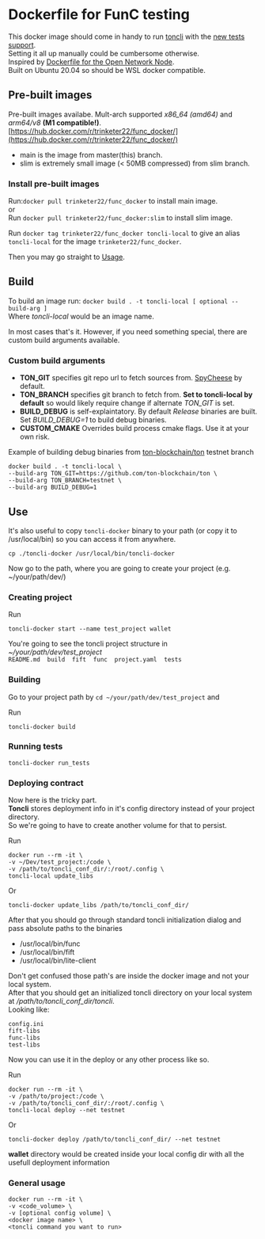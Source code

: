 ﻿# Dockerfile for FunC testing

This docker image should come in handy to run [toncli](https://github.com/disintar/toncli) with the [new tests support](https://github.com/disintar/toncli/blob/master/docs/advanced/func_tests_new.md).  
Setting it all up manually could be cumbersome otherwise.  
Inspired by [Dockerfile for the Open Network Node](https://github.com/ton-blockchain/ton/tree/master/docker).  
Built on Ubuntu 20.04 so should be WSL docker compatible.

## Pre-built images

Pre-built images availabe. 
Mult-arch supported *x86_64 (amd64)* and *arm64/v8* **(M1 compatible!)**.  
[https://hub.docker.com/r/trinketer22/func_docker/](https://hub.docker.com/r/trinketer22/func_docker/)  

-   main is the image from master(this) branch.
-   slim is extremely small image (< 50MB compressed) from slim branch.

### Install pre-built images

Run:`docker pull trinketer22/func_docker` to install main image.  
or  
Run `docker pull trinketer22/func_docker:slim` to install slim image.  

Run `docker tag trinketer22/func_docker toncli-local` to give an alias `toncli-local` for the image `trinketer22/func_docker`.

Then you may go straight to [Usage](#use).

## Build

 To build an image run: `docker build . -t toncli-local [ optional --build-arg ]`  
 Where *toncli-local* would be an image name.
 
 In most cases that's it. 
 However, if you need something special, there are custom build arguments available.
 
 ### Custom build arguments
-   **TON_GIT** specifies git repo url to fetch sources from. [SpyCheese](https://github.com/SpyCheese/ton) by default.
-   **TON_BRANCH** specifies git branch to fetch from. **Set to toncli-local by default** so would likely require change if alternate *TON_GIT* is set.
-   **BUILD_DEBUG** is self-explaintatory. By default *Release* binaries are built. Set *BUILD_DEBUG=1* to build debug binaries.
-   **CUSTOM_CMAKE** Overrides build process cmake flags. Use it at your own risk. 
	
Example of building debug binaries from [ton-blockchain/ton](https://github.com/ton-blockchain/ton) testnet branch

```console
docker build . -t toncli-local \
--build-arg TON_GIT=https://github.com/ton-blockchain/ton \
--build-arg TON_BRANCH=testnet \
--build-arg BUILD_DEBUG=1
```



## Use
 
 It's also useful to copy `toncli-docker` binary to your path (or copy it to /usr/local/bin) so you can access it from anywhere. 

 ``` console
 cp ./toncli-docker /usr/local/bin/toncli-docker
 ```

 Now go to the path, where you are going to create your project (e.g. ~/your/path/dev/)

### Creating project
 Run

 ``` console
 toncli-docker start --name test_project wallet 
 ```
 
 You're going to see the toncli project structure in *~/your/path/dev/test_project*  
 `README.md  build  fift  func  project.yaml  tests`
  
 ### Building

  Go to your project path by `cd ~/your/path/dev/test_project` and
 
  Run  

  ``` console
  toncli-docker build
  ```
	
 ### Running tests

  ``` console
  toncli-docker run_tests
  ```

 ### Deploying contract
   Now here is the tricky part.  
   **Toncli** stores deployment info in it's config directory instead of your project directory.  
   So we're going to have to create another volume for that to persist.  
   
  Run
  ``` console
  docker run --rm -it \
  -v ~/Dev/test_project:/code \
  -v /path/to/toncli_conf_dir/:/root/.config \
  toncli-local update_libs
  ```

  Or

  ``` console
  toncli-docker update_libs /path/to/toncli_conf_dir/
  ```

  After that you should go through standard toncli initialization dialog and pass absolute paths to the binaries
-   /usr/local/bin/func
-   /usr/local/bin/fift
-   /usr/local/bin/lite-client
  
  Don't get confused those path's are inside the docker image and not your local system.  
  After that you should get an initialized toncli directory on your local system at */path/to/toncli_conf_dir/toncli*.  
  Looking like:
  
  ``` console
  config.ini
  fift-libs
  func-libs
  test-libs
  ``` 
  
  Now you can use it in the deploy or any other process like so.  
  
  Run  
  
  ``` console
  docker run --rm -it \
  -v /path/to/project:/code \
  -v /path/to/toncli_conf_dir/:/root/.config \
  toncli-local deploy --net testnet
  ```

  Or

  ``` console
  toncli-docker deploy /path/to/toncli_conf_dir/ --net testnet
  ```
  
  **wallet** directory would be created inside your local config dir with all the usefull deployment information
### General usage
 ``` console
 docker run --rm -it \
 -v <code_volume> \
 -v [optional config volume] \
 <docker image name> \
 <toncli command you want to run>
 ```
